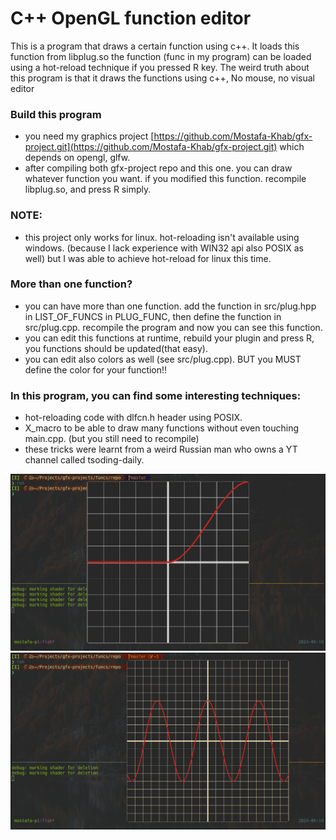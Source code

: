# C++ OpenGL function editor
This is a program that draws a certain function using c++. It loads this function from libplug.so
the function (func in my program) can be loaded using a hot-reload technique if you pressed R key. 
The weird truth about this program is that it draws the functions using c++, No mouse, no visual editor

### Build this program
- you need my graphics project [https://github.com/Mostafa-Khab/gfx-project.git](https://github.com/Mostafa-Khab/gfx-project.git) which depends on opengl, glfw.
- after compiling both gfx-project repo and this one. you can draw whatever function you want. if you modified this function. recompile libplug.so, and press R simply.

### NOTE:
- this project only works for linux. hot-reloading isn't available using windows. (because I lack experience with WIN32 api also POSIX as well) but I was able to achieve hot-reload for linux this time.

### More than one function?
- you can have more than one function. add the function in src/plug.hpp in LIST_OF_FUNCS in PLUG_FUNC, then
define the function in src/plug.cpp. recompile the program and now you can see this function.
- you can edit this functions at runtime, rebuild your plugin and press R, you functions should be updated(that easy).
- you can edit also colors as well (see src/plug.cpp). BUT you MUST define the color for your function!!

### In this program, you can find some interesting techniques:
- hot-reloading code with dlfcn.h header using POSIX.
- X_macro to be able to draw many functions without even touching main.cpp. (but you still need to recompile)
- these tricks were learnt from a weird Russian man who owns a YT channel called tsoding-daily. 


![smooth step function (older version of this program)](imgs/smoothstep.png)
![cosine function](imgs/cosine.png)
